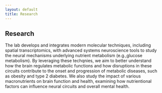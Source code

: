 ```yaml
---
layout: default
title: Research
---
```


## Research

<div class="research-container">
<!--    <div class="video-container">
        <video width="600" controls autoplay loop>
            <source src="/sunlab/mesoscope.mp4" type="video/mp4">
            Your browser does not support the video tag.
        </video>
        <p class="video-caption">2-Photon imaging of mouse hippocampus showing activities of > 5000 neurons.</p>
    </div>
    -->
    <div class="research-description">
        <p>The lab develops and integrates modern molecular techniques, including spatial transcriptomics, with advanced systems neuroscience tools to study the neural mechanisms underlying nutrient metabolism (e.g.,glucose metabolism). By leveraging these techqnies, we aim to better understand how the brain regulates metabolic functions and how disruptions in these circuits contribute to the onset and progression of metabolic diseases, such as obesity and type 2 diabetes. We also study the impact of various macronutrients on brain function and health, examining how nutrientional factors can influence neural circuits and overall mental health.</p>
    </div>
</div>
